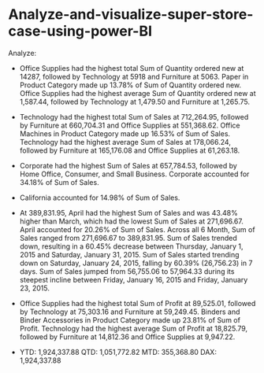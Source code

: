 # Analyze-and-visualize-super-store-case-using-power-BI

Analyze:
- ﻿Office Supplies had the highest total Sum of Quantity ordered new at 14287, followed by Technology at 5918 and Furniture at 5063.
  Paper in Product Category  made up 13.78% of Sum of Quantity ordered new.
  ﻿﻿Office Supplies had the highest average Sum of Quantity ordered new at 1,587.44, followed by Technology at 1,479.50 and Furniture at 1,265.75.
  
- ﻿Technology had the highest total Sum of Sales at 712,264.95, followed by Furniture at 660,704.31 and Office Supplies at 551,368.62.
  ﻿﻿Office Machines in Product Category  made up 16.53% of Sum of Sales.
  ﻿﻿Technology had the highest average Sum of Sales at 178,066.24, followed by Furniture at 165,176.08 and Office Supplies at 61,263.18.

- ﻿Corporate had the highest Sum of Sales at 657,784.53, followed by Home Office, Consumer, and Small Business.
  Corporate accounted for 34.18% of Sum of Sales.

- ﻿California accounted for 14.98% of Sum of Sales.

- ﻿At 389,831.95, April had the highest Sum of Sales and was 43.48% higher than March, which had the lowest Sum of Sales at 271,696.67.
  April accounted for 20.26% of Sum of Sales.
  Across all 6 Month, Sum of Sales ranged from 271,696.67 to 389,831.95.
  ﻿Sum of Sales trended down, resulting in a 60.45% decrease between Thursday, January 1, 2015 and Saturday, January 31, 2015.
  Sum of Sales started trending down on Saturday, January 24, 2015, falling by 60.39% (26,756.23) in 7 days.
  Sum of Sales jumped from 56,755.06 to 57,964.33 during its steepest incline between Friday, January 16, 2015 and Friday, January 23, 2015.﻿﻿

- Office Supplies had the highest total Sum of Profit at 89,525.01, followed by Technology at 75,303.16 and Furniture at 59,249.45.﻿﻿
  Binders and Binder Accessories in Product Category  made up 23.81% of Sum of Profit.﻿﻿
  Technology had the highest average Sum of Profit at 18,825.79, followed by Furniture at 14,812.36 and Office Supplies at 9,947.22.﻿﻿

 - YTD: 1,924,337.88
   QTD: 1,051,772.82
   MTD: 355,368.80
   DAX: 1,924,337.88
